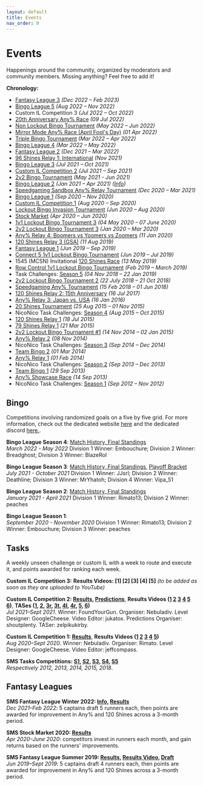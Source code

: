 ```yaml
---
layout: default
title: Events
nav_order: 9
---
```


# Events
Happenings around the community, organized by moderators and community members. Missing anything? Feel free to add it!

**Chronology:**  
- [Fantasy League 3](https://docs.google.com/document/d/1lNgflvRhq5hnL70E5eTd4Tj7RUoclWPHmHsqOaOvZo8) *(Dec 2022 – Feb 2023)*
- [Bingo League 5](https://season5.sms.bingo/) *(Aug 2022 – Nov 2022)*
- Custom IL Competition 3 *(Jul 2022 – Oct 2022)*
- [20th Anniversary Any% Race](https://racetime.gg/sms/lazy-kirby-1506) *(09 Jul 2022)*
- [Non Lockout Bingo Tournament](https://docs.google.com/spreadsheets/d/1UkOhNNCgrxK3JVZGdCDuP-Orv0borNZjhqGxQA1FogA/edit#gid=0) *(May 2022 – Jun 2022)*
- [Mirror Mode Any% Race (April Fool's Day)](https://racetime.gg/sms/swag-lucario-9809) *(01 Apr 2022)*
- [Triple Bingo Tournament](https://challonge.com/squashy_sms_0322) *(Mar 2022 – Apr 2022)*
- [Bingo League 4](https://season4.sms.bingo/) *(Mar 2022 – May 2022)*
- [Fantasy League 2](https://docs.google.com/document/d/1CzzHHdyygT7a2nc0P9Gilm2EfrWxz4_pK_ac9Mca_iE/edit) *(Dec 2021 – Mar 2022)*
- [96 Shines Relay 1: International](https://www.twitch.tv/videos/1207877887) *(Nov 2021)*
- [Bingo League 3](https://season3.sms.bingo/) *(Jul 2021 – Oct 2021)*
- [Custom IL Competition 2](https://docs.google.com/spreadsheets/d/16cBdUvXORcb94EsIbTV8l-uyDdfjccDTXuFuTZnh1Qc/) *(Jul 2021 – Sep 2021)*
- [2v2 Bingo Tournament](https://docs.google.com/document/d/13jrYWsSNhyV0QvNidGC1liUYIsf1YUV8qMUZ1lTKkCg/edit) *(May 2021 - Jun 2021)*
- [Bingo League 2](https://season2.sms.bingo/) *(Jan 2021 – Apr 2021)* *([Info](https://docs.google.com/document/d/1NWQzTPg8xIJdRdG97ZUFIDhlQjL0rrMCasbU0fJP0W0/edit))*
- [Speedgaming Sandbox Any% Relay Tournament](https://challonge.com/SGSMAR) *(Dec 2020 – Mar 2021)*
- [Bingo League 1](https://bingothon.com/sms-division-stats/) *(Sep 2020 – Nov 2020)*
- [Custom IL Competition 1](https://docs.google.com/spreadsheets/d/1wVYrVvGsBOTnuIIfvbNU9GAkXWxUzHOYtq_pUUbYhsw/) *(Aug 2020 – Sep 2020)*
- [Lockout Bingo Invasion Tournament](https://challonge.com/1v1Invasion) *(Jun 2020 – Aug 2020)*
- [Stock Market](https://docs.google.com/spreadsheets/d/1TnPHkA65_yGJLbRlL7AfPdpGfCf9t-K4df8kqVZH0z8/edit) *(Apr 2020 – Jun 2020)*
- [1v1 Lockout Bingo Tournament 3](https://challonge.com/1v1Lockout) *(04 May 2020 – 07 June 2020)*
- [2v2 Lockout Bingo Tournament 3](https://challonge.com/2v2Lockout) *(Jan 2020 – Mar 2020)*
- [Any% Relay 4: Boomers vs Yoomers vs Zoomers](https://www.youtube.com/watch?v=J-hOzlrlYqk) *(11 Jan 2020)*
- [120 Shines Relay 3 (GSA)](https://www.twitch.tv/videos/465618295) *(11 Aug 2019)*
- [Fantasy League 1](https://docs.google.com/spreadsheets/d/1da6kRY0BJrqdPs1Jjt-D3jiJcorqYPsvWzQDgKeC4o4/edit#gid=0) *(Jun 2019 – Sep 2019)*
- [Connect 5 1v1 Lockout Bingo Tournament](https://challonge.com/SMS1v1Lockout) *(Jun 2019 – Jul 2019)*  
- 1545 (MCSN) Invitational [120 Shines Race](https://www.youtube.com/watch?v=4zcT94ui_Jw) *(13 May 2019)*
- [Row Control 1v1 Lockout Bingo Tournament](https://challonge.com/smsrowcontrol) *(Feb 2019 – March 2019)*
- Task Challenges: [Season 5](https://www.speedrun.com/sms/guide/b2xqe) *(04 Nov 2018 – 22 Jan 2019)*
- [2v2 Lockout Bingo Tournament 2](https://challonge.com/SMSLockout) *(22 July 2018 – 21 Oct 2018)*
- [Speedgaming Any% Tournament](http://smsunshine.challonge.com/any2018) *(15 Feb 2018 – 01 Jun 2018)*
- [120 Shines Relay 2: 15th Anniversary](https://www.youtube.com/watch?v=sUsyPLx-mx8) *(16 Jul 2017)*
- [Any% Relay 3: Japan vs. USA](https://www.youtube.com/watch?v=WmjWHTepSz8) *(16 Jan 2016)*
- [20 Shines Tournament](http://sms20shines.challonge.com/Round1) *(25 Aug 2015 – 01 Nov 2015)*
- NicoNico Task Challenges: [Season 4](https://www.speedrun.com/sms/guide/gp8w6) *(Aug 2015 – Oct 2015)*
- [120 Shines Relay 1](https://www.youtube.com/watch?v=7kYtrsL6-MU) *(18 Jul 2015)*
- [79 Shines Relay 1](https://www.youtube.com/watch?v=n5QbFRAthXY) *(21 Mar 2015)*
- [2v2 Lockout Bingo Tournament #1](http://www.challonge.com/smslockoutbingo) *(14 Nov 2014 – 02 Jan 2015)*
- [Any% Relay 2](https://www.youtube.com/watch?v=K4sDpIXO5Lw) *(08 Nov 2014)*
- NicoNico Task Challenges: [Season 3](https://www.speedrun.com/sms/guide/d51ww) *(Sep 2014 – Dec 2014)*
- [Team Bingo 2](https://docs.google.com/spreadsheets/d/156_l9Y0oiXnb84QGR6_JIMuC0ZLiTaIlGeOoQuvgfy8/pub?single=true&gid=1&output=html) *(01 Mar 2014)*
- [Any% Relay 1](https://www.youtube.com/watch?v=U85eBdbSXKs) *(01 Feb 2014)*
- NicoNico Task Challenges: [Season 2](https://www.speedrun.com/sms/guide/1zc9v) *(Sep 2013 – Dec 2013)*
- [Team Bingo 1](https://www.youtube.com/watch?v=oEUV6hL8q80) *(29 Sep 2013)*
- [Any% Showcase Race](https://www.youtube.com/watch?v=McD4TrdPT74) *(14 Sep 2013)*
- NicoNico Task Challenges: [Season 1](https://www.speedrun.com/sms/guide/komwd) *(Sep 2012 – Nov 2012)*

## Bingo
Competitions involving randomized goals on a five by five grid. For more information, check out the dedicated website [here](https://sms.bingo) and the dedicated discord [here.](https://sms.bingo/discord).

**Bingo League Season 4**: [Match History, Final Standings](https://season4.sms.bingo/)  
*March 2022 - May 2022* Division 1 Winner: Embouchure; Division 2 Winner: Breadghost; Division 3 Winner: BlazeRol

**Bingo League Season 3**: [Match History, Final Standings](https://season3.sms.bingo/), [Playoff Bracket](https://docs.google.com/spreadsheets/d/1gN6xyfIoaDTwf04Oz_Yvf5AKNwhfTPi4pA0Bx4_ebMk/edit?usp=sharing)  
*July 2021 - October 2021* Division 1 Winner: JJsrl; Division 2 Winner: Deathline; Division 3 Winner: MrYhatoh; Division 4 Winner: Vipa_51

**Bingo League Season 2**: [Match History, Final Standings](https://season2.sms.bingo/)  
*January 2021 - April 2021* Division 1 Winner: Rimato13; Division 2 Winner: peaches

**Bingo League Season 1**:  
*September 2020 - November 2020* Division 1 Winner: Rimato13; Division 2 Winner: Embouchure; Division 3 Winner: peaches

## Tasks
A weekly unseen challenge or custom IL with a week to route and execute it, and points awarded for ranking each week.

**Custom IL Competition 3:** **Results Videos: [1] [2] [3] [4] [5]** *(to be added as soon as they are uploaded to YouTube)*

**Custom IL Competition 2: [Results](https://docs.google.com/spreadsheets/d/16cBdUvXORcb94EsIbTV8l-uyDdfjccDTXuFuTZnh1Qc/), [Predictions](https://docs.google.com/spreadsheets/d/1j2X8cX-w23Owo8jJa9oDHJaT52l_j2SCnX9RCYlpItI)**, **Results Videos ([1](https://youtu.be/WKvUaLOznO0) [2](https://www.twitch.tv/videos/1126424327) [3](https://www.twitch.tv/videos/1132712210) [4](https://www.twitch.tv/videos/1144872247) [5](https://www.twitch.tv/videos/1151758825) [6](https://www.twitch.tv/videos/1160423600))**, **TASes ([1](https://twitter.com/zelpikukirby/status/1422754296257384448), [2](https://twitter.com/zelpikukirby/status/1426517549815001090), [3r](https://twitter.com/zelpikukirby/status/1433832182313672707), [3t](https://twitter.com/zelpikukirby/status/1434035002816167939), [4l](https://twitter.com/zelpikukirby/status/1436943657316151303), [4r](https://twitter.com/zelpikukirby/status/1436926793584283649), [5](https://twitter.com/zelpikukirby/status/1441421033840398345), [6](https://twitter.com/zelpikukirby/status/1443486460707946502))**  
*Jul 2021–Sept 2021*. Winner: FoundYourGun. Organiser: Nebuladiv. Level Designer: GoogleCheese. Video Editor: jukatox. Predictions Organiser: shoutplenty. TASer: zelpikukirby.

**Custom IL Competition 1: [Results](https://docs.google.com/spreadsheets/d/1wVYrVvGsBOTnuIIfvbNU9GAkXWxUzHOYtq_pUUbYhsw/)**, **Results Videos ([1](https://www.twitch.tv/videos/718899919) [2](https://www.twitch.tv/videos/732937942) [3](https://www.twitch.tv/videos/732942426) [4](https://www.twitch.tv/videos/740868959) [5](https://www.twitch.tv/videos/746739494))**  
*Aug 2020–Sept 2020*. Winner: Nebuladiv. Organiser: Rimato. Level Designer: GoogleCheese. Video Editor: jeffcompass.

**SMS Tasks Competitions:
[S1](https://www.speedrun.com/sms/guide/komwd),
[S2](https://www.speedrun.com/sms/guide/1zc9v),
[S3](https://www.speedrun.com/sms/guide/d51ww),
[S4](https://www.speedrun.com/sms/guide/gp8w6),
[S5](https://www.speedrun.com/sms/guide/b2xqe)**  
*Respectively 2012, 2013, 2014, 2015, 2018*.

## Fantasy Leagues
**SMS Fantasy League Winter 2022: [Info](https://docs.google.com/document/d/1CzzHHdyygT7a2nc0P9Gilm2EfrWxz4_pK_ac9Mca_iE/), [Results](https://docs.google.com/spreadsheets/d/1YCk46PndG4iG3Df3m2CrJHL7kPNlx85HBId8d_j1ouk/)**  
*Dec 2021–Feb 2022*: 5 captains draft 5 runners each, then points are awarded for improvement in Any% and 120 Shines across a 3-month period.

**SMS Stock Market 2020: [Results](https://docs.google.com/spreadsheets/d/1TnPHkA65_yGJLbRlL7AfPdpGfCf9t-K4df8kqVZH0z8/)**  
*Apr 2020–June 2020*: competitors invest in runners each month, and gain returns based on the runners' improvements.

**SMS Fantasy League Summer 2019: [Results](https://docs.google.com/spreadsheets/d/1da6kRY0BJrqdPs1Jjt-D3jiJcorqYPsvWzQDgKeC4o4/), [Results Video](https://www.twitch.tv/videos/487759289), [Draft](https://www.twitch.tv/videos/442440206)**  
*Jun 2019–Sept 2019*: 5 captains draft 4 runners each, then points are awarded for improvement in Any% and 120 Shines across a 3-month period.
